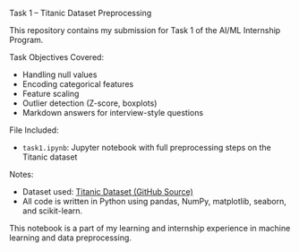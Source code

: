 Task 1 – Titanic Dataset Preprocessing

This repository contains my submission for Task 1 of the AI/ML Internship Program.

Task Objectives Covered:
- Handling null values
- Encoding categorical features
- Feature scaling
- Outlier detection (Z-score, boxplots)
- Markdown answers for interview-style questions

File Included:
- `task1.ipynb`: Jupyter notebook with full preprocessing steps on the Titanic dataset

Notes:
- Dataset used: [Titanic Dataset (GitHub Source)](https://raw.githubusercontent.com/datasciencedojo/datasets/master/titanic.csv)
- All code is written in Python using pandas, NumPy, matplotlib, seaborn, and scikit-learn.

This notebook is a part of my learning and internship experience in machine learning and data preprocessing.
